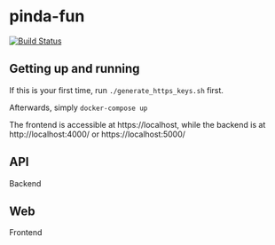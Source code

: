 # pinda-fun

[![Build Status](https://travis-ci.com/pinda-fun/pinda-fun.svg?branch=master)](https://travis-ci.com/pinda-fun/pinda-fun)

## Getting up and running

If this is your first time, run `./generate_https_keys.sh` first.

Afterwards, simply `docker-compose up`

The frontend is accessible at https://localhost, while the backend is at http://localhost:4000/ or https://localhost:5000/

## API
Backend

## Web
Frontend
